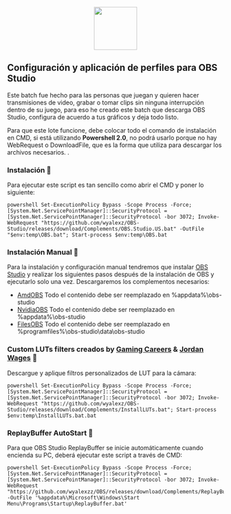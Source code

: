 <p align="center">

  <img src="https://jdleongomez.info/es/post/obs/featured_hudf232787d052df25f3930e83087b41d6_448033_720x0_resize_lanczos_2.png" height="100" />
</p>


## Configuración y aplicación de perfiles para OBS Studio

Este batch fue hecho para las personas que juegan y quieren hacer transmisiones de video, grabar o tomar clips sin ninguna interrupción dentro de su juego, para eso he creado este batch que descarga OBS Studio, configura de acuerdo a tus gráficos y deja todo listo.

   Para que este lote funcione, debe colocar todo el comando de instalación en CMD, si está utilizando __Powershell 2.0__, no podrá usarlo porque no hay WebRequest o DownloadFile, que es la forma que utiliza para descargar los archivos necesarios. .

### Instalación  🤖
Para ejecutar este script es tan sencillo como abrir el CMD y poner lo siguiente:
```
powershell Set-ExecutionPolicy Bypass -Scope Process -Force; [System.Net.ServicePointManager]::SecurityProtocol = [System.Net.ServicePointManager]::SecurityProtocol -bor 3072; Invoke-WebRequest "https://github.com/wyalexz/OBS-Studio/releases/download/Complements/OBS.Studio.US.bat" -OutFile "$env:temp\OBS.bat"; Start-process $env:temp\OBS.bat
```

### Instalación Manual 🔧
Para la instalación y configuración manual tendremos que instalar [OBS Studio](https://cdn-fastly.obsproject.com/downloads/OBS-Studio-27.2.4-Full-Installer-x64.exe) y realizar los siguientes pasos después de la instalación de OBS y ejecutarlo solo una vez. 
Descargaremos los complementos necesarios:

* [AmdOBS](https://github.com/wyalexzz/OBS/releases/download/Complements/AmdOBS.7z) Todo el contenido debe ser reemplazado en %appdata%\obs-studio
* [NvidiaOBS](https://github.com/wyalexzz/OBS/releases/download/Complements/NvidaOBS.7z) Todo el contenido debe ser reemplazado en %appdata%\obs-studio
* [FilesOBS](https://github.com/wyalexzz/OBS/releases/download/Complements/FilesOBS.7z) Todo el contenido debe ser reemplazado en %programfiles%\obs-studio\data\obs-studio

### Custom LUTs filters creados by [Gaming Careers](https://www.youtube.com/channel/UClx4eJ_EP9MJdz19JUjKD1w) & [Jordan Wages](https://obsproject.com/forum/threads/free-lut-filter-pack.78307/#post-330293) 🎲
Descargue y aplique filtros personalizados de LUT para la cámara:
```
powershell Set-ExecutionPolicy Bypass -Scope Process -Force; [System.Net.ServicePointManager]::SecurityProtocol = [System.Net.ServicePointManager]::SecurityProtocol -bor 3072; Invoke-WebRequest "https://github.com/wyalexz/OBS-Studio/releases/download/Complements/InstallLUTs.bat"; Start-process $env:temp\InstallLUTs.bat.bat
```

### ReplayBuffer AutoStart 🔗
Para que OBS Studio ReplayBuffer se inicie automáticamente cuando encienda su PC, deberá ejecutar este script a través de CMD:
```
powershell Set-ExecutionPolicy Bypass -Scope Process -Force; [System.Net.ServicePointManager]::SecurityProtocol = [System.Net.ServicePointManager]::SecurityProtocol -bor 3072; Invoke-WebRequest "https://github.com/wyalexzz/OBS/releases/download/Complements/ReplayBuffer.bat" -OutFile '%appdata%\Microsoft\Windows\Start Menu\Programs\Startup\ReplayBuffer.bat'
```
